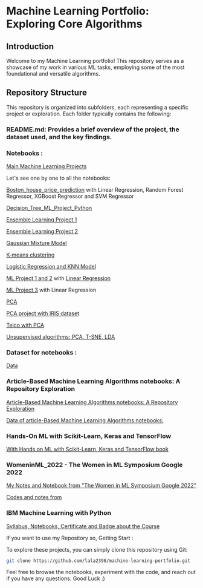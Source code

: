 # Machine Learning Portfolio: Exploring Core Algorithms

## Introduction

Welcome to my Machine Learning portfolio! This repository serves as a showcase of my work in various ML tasks, employing some of the most foundational and versatile algorithms. 

## Repository Structure

This repository is organized into subfolders, each representing a specific project or exploration. Each folder typically contains the following:

### README.md: Provides a brief overview of the project, the dataset used, and the key findings.
### Notebooks : 

[Main Machine Learning Projects](https://github.com/Lala2398/Machine-Learning-Portfolio/tree/main/Machine-Learning-Portfolio/Machine_learning_projects-main)


Let's see one by one to all the notebooks: 

[Boston_house_price_prediction](https://github.com/Lala2398/Machine-Learning-Portfolio/blob/main/Machine-Learning-Portfolio/Machine_learning_projects-main/Boston_house_price_prediction.ipynb) with Linear Regression, Random Forest Regressor, XGBoost Regressor and SVM Regressor 

[Decision_Tree_ML_Project_Python](https://github.com/Lala2398/Machine-Learning-Portfolio/blob/main/Machine-Learning-Portfolio/Machine_learning_projects-main/Decision_Tree_ML_Project_Python.ipynb) 

[Ensemble Learning Project 1](https://github.com/Lala2398/Machine-Learning-Portfolio/blob/main/Machine-Learning-Portfolio/Machine_learning_projects-main/Ensemble_Learning_with_Python_Project_1.ipynb) 

[Ensemble Learning Project 2](https://github.com/Lala2398/Machine-Learning-Portfolio/blob/main/Machine-Learning-Portfolio/Machine_learning_projects-main/Ensemble_Learning_with_Python_Project_2.ipynb) 

[Gaussian Mixture Model](https://github.com/Lala2398/Machine-Learning-Portfolio/blob/main/Machine-Learning-Portfolio/Machine_learning_projects-main/GMM.ipynb)

[K-means clustering](https://github.com/Lala2398/Machine-Learning-Portfolio/blob/main/Machine-Learning-Portfolio/Machine_learning_projects-main/KMeans.ipynb)

[Logistic Regression and KNN Model](https://github.com/Lala2398/Machine-Learning-Portfolio/blob/main/Machine-Learning-Portfolio/Machine_learning_projects-main/Logistic_regression_%26_knn_models.ipynb)

[ML Project 1 and 2](https://github.com/Lala2398/Machine-Learning-Portfolio/blob/main/Machine-Learning-Portfolio/Machine_learning_projects-main/ML_project_1.ipynb) with [Linear Regression](https://github.com/Lala2398/Machine-Learning-Portfolio/blob/main/Machine-Learning-Portfolio/Machine_learning_projects-main/ML_project_2.ipynb)

[ML Project 3](https://github.com/Lala2398/Machine-Learning-Portfolio/blob/main/Machine-Learning-Portfolio/Machine_learning_projects-main/ML_project_3_Linear_regression.ipynb) with Linear Regression

[PCA](https://github.com/Lala2398/Machine-Learning-Portfolio/blob/main/Machine-Learning-Portfolio/Machine_learning_projects-main/PCA.ipynb)

[PCA project with IRIS dataset](https://github.com/Lala2398/Machine-Learning-Portfolio/blob/main/Machine-Learning-Portfolio/Machine_learning_projects-main/PCA_iris.ipynb)

[Telco with PCA](https://github.com/Lala2398/Machine-Learning-Portfolio/blob/main/Machine-Learning-Portfolio/Machine_learning_projects-main/Telco.ipynb)

[Unsupervised algorithms: PCA, T-SNE, LDA](https://github.com/Lala2398/Machine-Learning-Portfolio/blob/main/Machine-Learning-Portfolio/Machine_learning_projects-main/Unsupervised_algorithms_python.ipynb) 

### Dataset for notebooks :

[Data](https://github.com/Lala2398/Machine-Learning-Portfolio/tree/main/Machine-Learning-Portfolio/Machine_learning_projects-main/data)



### Article-Based Machine Learning Algorithms notebooks: A Repository Exploration 

[Article-Based Machine Learning Algorithms notebooks: A Repository Exploration](https://github.com/Lala2398/Machine-Learning-Portfolio/tree/main/Articles_ML)

[Data of article-Based Machine Learning Algorithms notebooks:](https://github.com/Lala2398/Machine-Learning-Portfolio/tree/main/Articles_ML/data)

### Hands-On ML with Scikit-Learn, Keras and TensorFlow

[With Hands on ML with Scikit-Learn, Keras and TensorFlow book](https://github.com/Lala2398/Machine-Learning-Portfolio/tree/main/Hands_onMLwith_SckitLearn_Keras%26TensorFlow)



### WomeninML_2022 - The Women in ML Symposium Google 2022 
[My Notes and Notebook from "The Women in ML Symposium Google 2022"](https://github.com/Lala2398/Machine-Learning-Portfolio/blob/main/WomeninML_2022/WiML_Symposium_2022_Intro_to_ML.ipynb) 

[Codes and notes from](https://eventsonair.withgoogle.com/events/women-in-machine-learning-2022)


### IBM Machine Learning with Python
[Syllabus, Notebooks, Certificate and Badge about the Course](https://github.com/Lala2398/Machine-Learning-Portfolio/tree/main/IBM_MLwithPython) 



If you want to use my Repository so, Getting Start : 

To explore these projects, you can simply clone this repository using Git:
````Bash
git clone https://github.com/lala2398/machine-learning-portfolio.git
````

Feel free to browse the notebooks, experiment with the code, and reach out if you have any questions. Good Luck :) 
